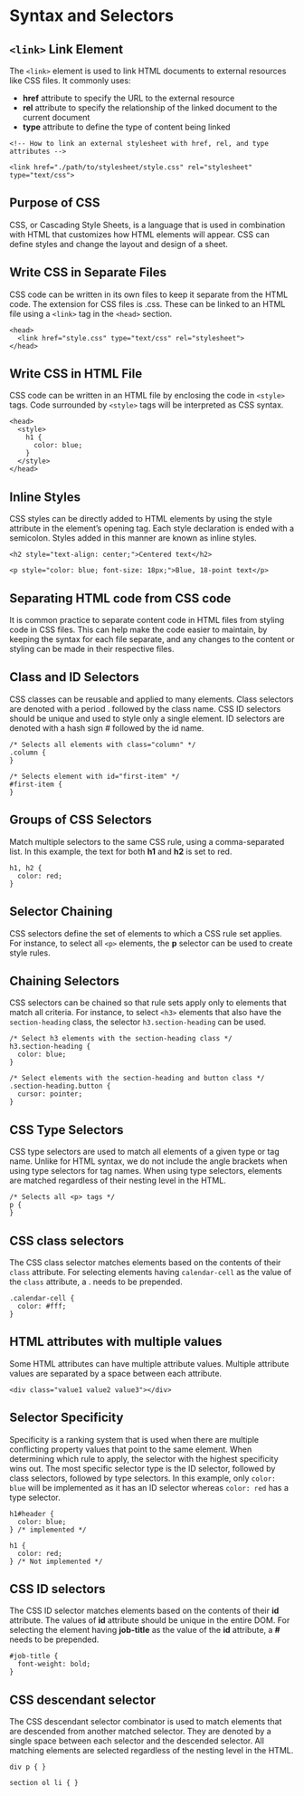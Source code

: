 # Syntax and Selectors
## `<link>` Link Element
The `<link>` element is used to link HTML documents to external resources like CSS files. It commonly uses:
* **href** attribute to specify the URL to the external resource
* **rel** attribute to specify the relationship of the linked document to the current document
* **type** attribute to define the type of content being linked
```
<!-- How to link an external stylesheet with href, rel, and type attributes -->

<link href="./path/to/stylesheet/style.css" rel="stylesheet" type="text/css">
```
## Purpose of CSS
CSS, or Cascading Style Sheets, is a language that is used in combination with HTML that customizes how HTML elements will appear. CSS can define styles and change the layout and design of a sheet.

## Write CSS in Separate Files
CSS code can be written in its own files to keep it separate from the HTML code. The extension for CSS files is .css. These can be linked to an HTML file using a `<link>` tag in the `<head>` section.
```
<head>
  <link href="style.css" type="text/css" rel="stylesheet">
</head>
```
## Write CSS in HTML File
CSS code can be written in an HTML file by enclosing the code in `<style>` tags. Code surrounded by `<style>` tags will be interpreted as CSS syntax.
```
<head>
  <style>
    h1 {
      color: blue;
    }
  </style>
</head>
```
## Inline Styles
CSS styles can be directly added to HTML elements by using the style attribute in the element’s opening tag. Each style declaration is ended with a semicolon. Styles added in this manner are known as inline styles.
```
<h2 style="text-align: center;">Centered text</h2>

<p style="color: blue; font-size: 18px;">Blue, 18-point text</p>
```
## Separating HTML code from CSS code
It is common practice to separate content code in HTML files from styling code in CSS files. This can help make the code easier to maintain, by keeping the syntax for each file separate, and any changes to the content or styling can be made in their respective files.

## Class and ID Selectors
CSS classes can be reusable and applied to many elements. Class selectors are denoted with a period . followed by the class name. CSS ID selectors should be unique and used to style only a single element. ID selectors are denoted with a hash sign # followed by the id name.
```
/* Selects all elements with class="column" */
.column {
}

/* Selects element with id="first-item" */
#first-item {
}
```
## Groups of CSS Selectors
Match multiple selectors to the same CSS rule, using a comma-separated list. In this example, the text for both **h1** and **h2** is set to red.
```
h1, h2 {
  color: red;
}
```
## Selector Chaining
CSS selectors define the set of elements to which a CSS rule set applies. For instance, to select all `<p>` elements, the **p** selector can be used to create style rules.

## Chaining Selectors
CSS selectors can be chained so that rule sets apply only to elements that match all criteria. For instance, to select `<h3>` elements that also have the `section-heading` class, the selector `h3.section-heading` can be used.
```
/* Select h3 elements with the section-heading class */
h3.section-heading {
  color: blue;
}

/* Select elements with the section-heading and button class */
.section-heading.button {
  cursor: pointer;
}
```
## CSS Type Selectors
CSS type selectors are used to match all elements of a given type or tag name. Unlike for HTML syntax, we do not include the angle brackets when using type selectors for tag names. When using type selectors, elements are matched regardless of their nesting level in the HTML.
```
/* Selects all <p> tags */
p {
}
```
## CSS class selectors
The CSS class selector matches elements based on the contents of their `class` attribute. For selecting elements having `calendar-cell` as the value of the `class` attribute, a . needs to be prepended.
```
.calendar-cell {
  color: #fff;
}
```
## HTML attributes with multiple values
Some HTML attributes can have multiple attribute values. Multiple attribute values are separated by a space between each attribute.
```
<div class="value1 value2 value3"></div>
```
## Selector Specificity
Specificity is a ranking system that is used when there are multiple conflicting property values that point to the same element. When determining which rule to apply, the selector with the highest specificity wins out. The most specific selector type is the ID selector, followed by class selectors, followed by type selectors. In this example, only `color: blue` will be implemented as it has an ID selector whereas `color: red` has a type selector.
```
h1#header {
  color: blue;
} /* implemented */

h1 {
  color: red;
} /* Not implemented */
```
## CSS ID selectors
The CSS ID selector matches elements based on the contents of their **id** attribute. The values of **id** attribute should be unique in the entire DOM. For selecting the element having **job-title** as the value of the **id** attribute, a **#** needs to be prepended.
```
#job-title {
  font-weight: bold;
}
```
## CSS descendant selector
The CSS descendant selector combinator is used to match elements that are descended from another matched selector. They are denoted by a single space between each selector and the descended selector. All matching elements are selected regardless of the nesting level in the HTML.
```
div p { }

section ol li { }
```

